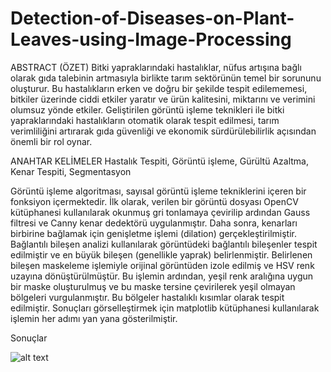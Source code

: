 # Detection-of-Diseases-on-Plant-Leaves-using-Image-Processing
ABSTRACT (ÖZET)
Bitki yapraklarındaki hastalıklar, nüfus artışına bağlı olarak gıda talebinin artmasıyla birlikte tarım sektörünün temel bir sorununu oluşturur. Bu hastalıkların erken ve doğru bir şekilde tespit edilememesi, bitkiler üzerinde ciddi etkiler yaratır ve ürün kalitesini, miktarını ve verimini olumsuz yönde etkiler. Geliştirilen görüntü işleme teknikleri ile bitki yapraklarındaki hastalıkların otomatik olarak tespit edilmesi, tarım verimliliğini artırarak gıda güvenliği ve ekonomik sürdürülebilirlik açısından önemli bir rol oynar.


ANAHTAR KELİMELER
Hastalık Tespiti, Görüntü işleme, Gürültü Azaltma, Kenar Tespiti, Segmentasyon

Görüntü işleme algoritması, sayısal görüntü işleme tekniklerini içeren bir fonksiyon içermektedir. İlk olarak, verilen bir görüntü dosyası OpenCV kütüphanesi kullanılarak okunmuş gri tonlamaya çevirilip ardından Gauss filtresi ve Canny kenar dedektörü uygulanmıştır. Daha sonra, kenarları birbirine bağlamak için genişletme işlemi (dilation) gerçekleştirilmiştir. Bağlantılı bileşen analizi kullanılarak görüntüdeki bağlantılı bileşenler tespit edilmiştir ve en büyük bileşen (genellikle yaprak) belirlenmiştir. Belirlenen bileşen maskeleme işlemiyle orijinal görüntüden izole edilmiş ve HSV renk uzayına dönüştürülmüştür. Bu işlemin ardından, yeşil renk aralığına uygun bir maske oluşturulmuş ve bu maske tersine çevirilerek yeşil olmayan bölgeleri vurgulanmıştır. Bu bölgeler hastalıklı kısımlar olarak tespit edilmiştir. Sonuçları görselleştirmek için matplotlib kütüphanesi kullanılarak işlemin her adımı yan yana gösterilmiştir.

Sonuçlar

![alt text](file:///C:/Users/Merve/Desktop/dzd.jpg)



